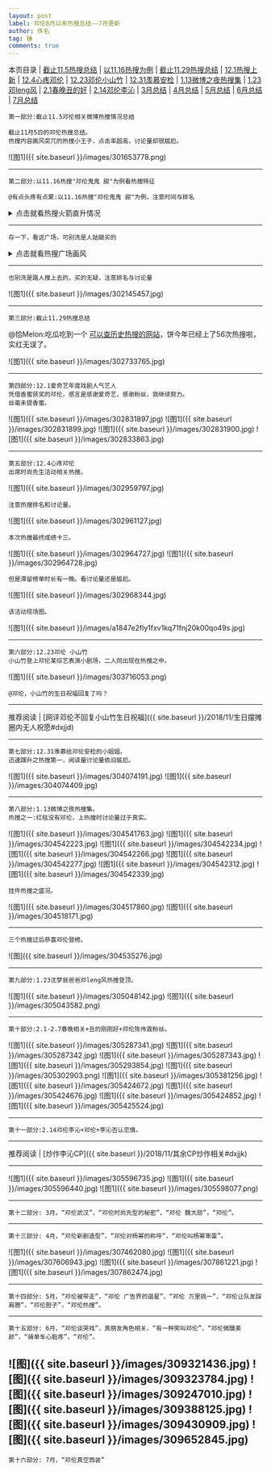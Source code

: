 ```yaml
---
layout: post
label: 邓伦8月以来热搜总结——7月更新
author: 佚名
tag: 锤
comments: true
---
```

本页目录 \| [截止11.5热搜总结](#dxjje) \| [以11.16热搜为例](#dxjja) \| [截止11.29热搜总结](#dxjjb) \| [12.1热搜上新](#dxjjc) \| [12.4心疼邓伦](#dxjjd) \| [12.23邓伦小山竹](#dxjjf) \| [12.31羡慕安检](#dxjjg) \| [1.13微博之夜热搜集](#dxjjh)  \| [1.23邓leng风](#dxjji) \| [2.1春晚丑的好](#dxjjj) \| [2.14邓伦李沁](#dxjjk) \| [3月总结](#dxjjl) \| [4月总结](#dxjjm) \| [5月总结](#dxjjn) \| [6月总结](#dxjjo) \| [7月总结](#dxjjp)

<a class="anchor" name="dxjje"></a>

    第一部分:截止11.5邓伦相关微博热搜情况总结
    
    截止11月5日的邓伦热搜总结。
    热搜内容画风突兀的热搜小王子，点击率超高，讨论量却很尴尬。
    

![图1]({{ site.baseurl }}/images/301653778.png)

---

<a class="anchor" name="dxjja"></a>

    第二部分:以11.16热搜"邓伦鬼鬼 甜"为例看热搜特征
    
    @有点头疼有点累:以11.16热搜"邓伦鬼鬼 甜"为例，注意时间与排名

<details><summary>点击就看热搜火箭直升情况</summary>
<img src="{{ site.baseurl }}/images/302143569.jpg">
<img src="{{ site.baseurl }}/images/302143573.jpg">
<img src="{{ site.baseurl }}/images/302143577.jpg">
<img src="{{ site.baseurl }}/images/302143578.jpg">
<img src="{{ site.baseurl }}/images/302143579.jpg">
<img src="{{ site.baseurl }}/images/302143581.jpg">
<img src="{{ site.baseurl }}/images/302143585.jpg">
<img src="{{ site.baseurl }}/images/302143586.jpg">
<img src="{{ site.baseurl }}/images/302143587.jpg">
</details>

---

    存一下，看这广场，可别洗是人姑娘买的

<details><summary>点击就看热搜广场画风</summary>
<img src="{{ site.baseurl }}/images/302145220.jpg">
</details>

---

    也别洗是路人搜上去的，买的无疑，注意排名与讨论量

![图1]({{ site.baseurl }}/images/302145457.jpg)

---

<a class="anchor" name="dxjjb"></a>

    第三部分:截止11.29热搜总结
    
@恰Melon:吃瓜吃到一个 [可以查历史热搜的网站](www.enlightent.com/research/rank/weiboSearchRank#)，饼今年已经上了56次热搜啦，实红无误了。

![图1]({{ site.baseurl }}/images/302733765.jpg)

---

<a class="anchor" name="dxjjc"></a>

    第四部分:12.1爱奇艺年度戏剧人气艺人
    凭借香蜜获奖的邓伦，感言是感谢爱奇艺，感谢粉丝，我继续努力。
    丝毫未提香蜜。


![图1]({{ site.baseurl }}/images/302831897.jpg)
![图1]({{ site.baseurl }}/images/302831899.jpg)
![图1]({{ site.baseurl }}/images/302831900.jpg)
![图1]({{ site.baseurl }}/images/302833863.jpg)


---

<a class="anchor" name="dxjjd"></a>

    第五部分:12.4心疼邓伦
    出席时尚先生活动相关热搜。

![图1]({{ site.baseurl }}/images/302959797.jpg)

    注意热搜排名和讨论量。
    
![图1]({{ site.baseurl }}/images/302961127.jpg)

    本次热搜最终成绩卡三。
    
    
![图1]({{ site.baseurl }}/images/302964727.jpg)
![图1]({{ site.baseurl }}/images/302964728.jpg)

    但是滞留榜单时长有一晚。看讨论量还是尴尬。
    
![图1]({{ site.baseurl }}/images/302968344.jpg)
    
    该活动现场图。

![图1]({{ site.baseurl }}/images/a1847e2fly1fxv1kq71fnj20k00qo49s.jpg)

---

<a class="anchor" name="dxjjf"></a>

    第六部分:12.23邓伦 小山竹
    小山竹登上邓伦某综艺表演小剧场，二人同出现在热搜之中。

![图1]({{ site.baseurl }}/images/303716053.png)

    @邓伦，小山竹的生日祝福回复了吗？

---

推荐阅读 | [网评邓伦不回复小山竹生日祝福]({{ site.baseurl }}/2018/11/生日摆摊圈内无人祝愿#dxjjd)

---


<a class="anchor" name="dxjjg"></a>

    第七部分:12.31羡慕给邓伦安检的小姐姐。
    迅速蹿升之热搜第一，阅读量讨论量依旧尴尬。

![图1]({{ site.baseurl }}/images/304074191.jpg)
![图1]({{ site.baseurl }}/images/304074409.jpg)

---


<a class="anchor" name="dxjjh"></a>

    第八部分:1.13微博之夜热搜集。
    热搜之一:红毯没有邓伦，上热搜时讨论量过于真实。

![图1]({{ site.baseurl }}/images/304541763.jpg)
![图1]({{ site.baseurl }}/images/304542223.jpg)
![图1]({{ site.baseurl }}/images/304542234.jpg)
![图1]({{ site.baseurl }}/images/304542266.jpg)
![图1]({{ site.baseurl }}/images/304542277.jpg)
![图1]({{ site.baseurl }}/images/304542312.jpg)
![图1]({{ site.baseurl }}/images/304542339.jpg)


    挂件热搜之盛况。

![图1]({{ site.baseurl }}/images/304517860.jpg)
![图1]({{ site.baseurl }}/images/304518171.jpg)


---

    三个热搜过后恭喜邓伦登榜。

![图]({{ site.baseurl }}/images/304535276.jpg) 



---


<a class="anchor" name="dxjji"></a>

    第九部分:1.23沈梦辰爸爸邓leng风热搜登顶。

![图1]({{ site.baseurl }}/images/305048142.jpg)
![图1]({{ site.baseurl }}/images/305043582.png)

---


<a class="anchor" name="dxjjj"></a>

    第十部分:2.1-2.7春晚相关+丑的刚刚好+邓伦陈伟霆粉丝。

![图1]({{ site.baseurl }}/images/305287341.jpg)
![图1]({{ site.baseurl }}/images/305287342.jpg)
![图1]({{ site.baseurl }}/images/305287343.jpg)
![图1]({{ site.baseurl }}/images/305293854.jpg)
![图1]({{ site.baseurl }}/images/305302903.png)
![图1]({{ site.baseurl }}/images/305381256.jpg)
![图1]({{ site.baseurl }}/images/305424672.jpg)
![图1]({{ site.baseurl }}/images/305424676.jpg)
![图1]({{ site.baseurl }}/images/305424852.jpg)
![图1]({{ site.baseurl }}/images/305425524.jpg)


---


<a class="anchor" name="dxjjk"></a>

    第十一部分:2.14邓伦李沁+邓伦+李沁否认恋情。
    
---

推荐阅读 | [炒作李沁CP]({{ site.baseurl }}/2018/11/其余CP炒作相关#dxjjk)

---

    
![图1]({{ site.baseurl }}/images/305596735.jpg)
![图1]({{ site.baseurl }}/images/305596440.jpg)
![图1]({{ site.baseurl }}/images/305598077.png)


---


<a class="anchor" name="dxjjl"></a>

    第十二部分: 3月，“邓伦武汉”，“邓伦时尚先型的秘密”，“邓伦 魏大勋”，“邓伦”。
    
---


<a class="anchor" name="dxjjm"></a>

    第十三部分: 4月，“邓伦新剧造型”，“邓伦对杨幂的称呼”，“邓伦叫杨幂笨蛋”。

![图1]({{ site.baseurl }}/images/307462080.jpg)
![图1]({{ site.baseurl }}/images/307606943.jpg)
![图1]({{ site.baseurl }}/images/307861221.jpg)
![图1]({{ site.baseurl }}/images/307862474.jpg)


---


<a class="anchor" name="dxjjn"></a>

    第十四部分: 5月，“邓伦被带走”，“邓伦 广告界的谐星”，“邓伦 万里挑一”，“邓伦让队友踩肩膀”，“邓伦胆子”，“邓伦热搜”。
    
---


<a class="anchor" name="dxjjo"></a>

    第十五部分: 6月，“邓伦谈哭戏”，真朋友角色相关，“有一种笑叫邓伦”，“邓伦微醺美颜”，“骑单车心脏疼”，“邓伦”。
 
 
![图]({{ site.baseurl }}/images/309321436.jpg)
![图]({{ site.baseurl }}/images/309323784.jpg)
![图]({{ site.baseurl }}/images/309247010.jpg)
![图]({{ site.baseurl }}/images/309388125.jpg)
![图]({{ site.baseurl }}/images/309430909.jpg)
![图]({{ site.baseurl }}/images/309652845.jpg)
---

<a class="anchor" name="dxjjp"></a>

    第十六部分: 7月，“邓伦真空西装”
 